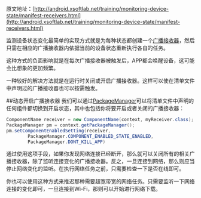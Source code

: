 原文地址：[http://android.xsoftlab.net/training/monitoring-device-state/manifest-receivers.html](http://android.xsoftlab.net/training/monitoring-device-state/manifest-receivers.html)

监测设备状态变化最简单的实现方式就是为每种状态都创建一个[广播接收器](http://android.xsoftlab.net/reference/android/content/BroadcastReceiver.html)，然后只需在相应的广播接收器内依据当前的设备状态重新执行各自的任务。

这种方式的负面影响就是在每次广播接收器被触发后，APP都会唤醒设备，这可能会比想象的更加频繁。

一种较好的解决方法就是在运行时关闭或开启广播接收器。这样可以使在清单文件中声明过的广播接收器也可以按需触发。

##动态开启广播接收器
我们可以通过[PackageManager](http://android.xsoftlab.net/reference/android/content/pm/PackageManager.html)可以将清单文件中声明的任何组件都切换到开启状态，其中也包括你将要开启或者关闭的广播接收器：
```java
ComponentName receiver = new ComponentName(context, myReceiver.class);
PackageManager pm = context.getPackageManager();
pm.setComponentEnabledSetting(receiver,
        PackageManager.COMPONENT_ENABLED_STATE_ENABLED,
        PackageManager.DONT_KILL_APP)
```

通过使用这项手段，如果你发现网络连接已经断开，那么就可以关闭所有的相关广播接收器，除了监听连接变化的广播接收器。反之，一旦连接到网络，那么则应当停止网络变化的监听。在执行网络任务之前，只需要检查一下是否在线即可。

你也可以使用这种方式来推迟那种需要超宽带宽的网络任务。只需要监听一下网络连接的变化即可，一旦连接到Wi-Fi，那则可以开始进行网络下载。